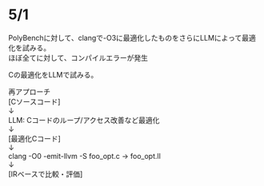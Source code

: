# 5/1
PolyBenchに対して、clangで-O3に最適化したものをさらにLLMによって最適化を試みる。  
ほぼ全てに対して、コンパイルエラーが発生

Cの最適化をLLMで試みる。

再アプローチ  
[Cソースコード]  
   ↓  
  LLM: Cコードのループ/アクセス改善など最適化  
   ↓  
[最適化Cコード]  
   ↓  
clang -O0 -emit-llvm -S foo_opt.c → foo_opt.ll  
   ↓  
[IRベースで比較・評価]  
